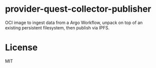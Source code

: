 provider-quest-collector-publisher
===

OCI image to ingest data from a Argo Workflow, unpack on
top of an existing persistent filesystem, then publish
via IPFS.

# License

MIT
